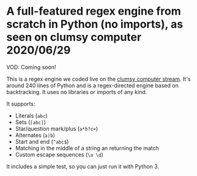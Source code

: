 # A full-featured regex engine from scratch in Python (no imports), as seen on clumsy computer 2020/06/29

VOD: Coming soon!

This is a regex engine we coded live on the
[clumsy computer stream](https://twitch.tv/clumsycomputer). It's around 240 lines of Python and is
a regex-directed engine based on backtracking. It uses no libraries or imports of any kind.

It supports:

* Literals (`abc`)
* Sets (`[abc]`)
* Star/question mark/plus (`a*b?c+`)
* Alternates (`a|b`)
* Start and end (`^abc$`)
* Matching in the middle of a string an returning the match
* Custom escape sequences (`\a \d`)

It includes a simple test, so you can just run it with Python 3.
